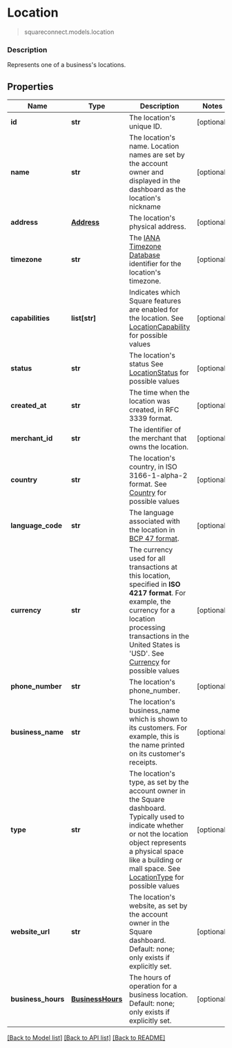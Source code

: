 # Location
> squareconnect.models.location

### Description

Represents one of a business's locations.

## Properties
Name | Type | Description | Notes
------------ | ------------- | ------------- | -------------
**id** | **str** | The location&#39;s unique ID. | [optional] 
**name** | **str** | The location&#39;s name. Location names are set by the account owner and displayed in the dashboard as the location&#39;s nickname | [optional] 
**address** | [**Address**](Address.md) | The location&#39;s physical address. | [optional] 
**timezone** | **str** | The [IANA Timezone Database](https://www.iana.org/time-zones) identifier for the location&#39;s timezone. | [optional] 
**capabilities** | **list[str]** | Indicates which Square features are enabled for the location. See [LocationCapability](#type-locationcapability) for possible values | [optional] 
**status** | **str** | The location&#39;s status See [LocationStatus](#type-locationstatus) for possible values | [optional] 
**created_at** | **str** | The time when the location was created, in RFC 3339 format. | [optional] 
**merchant_id** | **str** | The identifier of the merchant that owns the location. | [optional] 
**country** | **str** | The location&#39;s country, in ISO 3166-1-alpha-2 format. See [Country](#type-country) for possible values | [optional] 
**language_code** | **str** | The language associated with the location in [BCP 47 format](https://tools.ietf.org/html/bcp47#appendix-A). | [optional] 
**currency** | **str** | The currency used for all transactions at this location, specified in __ISO 4217 format__. For example, the currency for a location processing transactions in the United States is &#39;USD&#39;. See [Currency](#type-currency) for possible values | [optional] 
**phone_number** | **str** | The location&#39;s phone_number. | [optional] 
**business_name** | **str** | The location&#39;s business_name which is shown to its customers. For example, this is the name printed on its customer&#39;s receipts. | [optional] 
**type** | **str** | The location&#39;s type, as set by the account owner in the Square dashboard. Typically used to indicate whether or not the location object represents a physical space like a building or mall space. See [LocationType](#type-locationtype) for possible values | [optional] 
**website_url** | **str** | The location&#39;s website, as set by the account owner in the Square dashboard.  Default: none; only exists if explicitly set. | [optional] 
**business_hours** | [**BusinessHours**](BusinessHours.md) |   The hours of operation for a business location.  Default: none; only exists if explicitly set. | [optional] 

[[Back to Model list]](../README.md#documentation-for-models) [[Back to API list]](../README.md#documentation-for-api-endpoints) [[Back to README]](../README.md)



